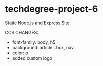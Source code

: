 # techdegree-project-6
Static Node.js and Express Site

CCS CHANGES:
- font-family: body, h5
- background: article, .box, nav
- color: p
- added custom logo 
